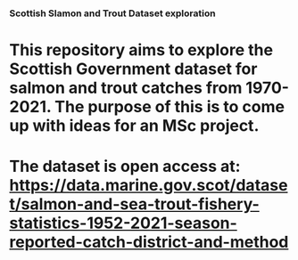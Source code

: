 ### Scottish Slamon and Trout Dataset exploration 
# This repository aims to explore the Scottish Government dataset for salmon and trout catches from 1970-2021. The purpose of this is to come up with ideas for an MSc project.
# The dataset is open access at: https://data.marine.gov.scot/dataset/salmon-and-sea-trout-fishery-statistics-1952-2021-season-reported-catch-district-and-method
